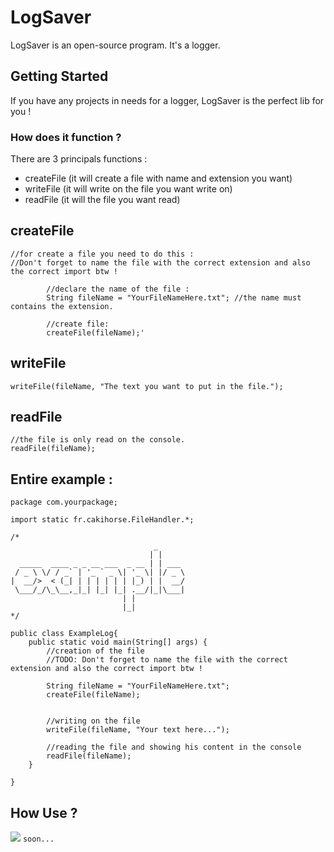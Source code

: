 # LogSaver

LogSaver is an open-source program. It's a logger.

## Getting Started

If you have any projects in needs for a logger, LogSaver is the perfect lib for you !

### How does it function ?

There are 3 principals functions :
* createFile (it will create a file with name and extension you want)
* writeFile (it will write on the file you want write on)
* readFile (it will the file you want read)

## createFile
```
//for create a file you need to do this :
//Don't forget to name the file with the correct extension and also the correct import btw !

        //declare the name of the file :
        String fileName = "YourFileNameHere.txt"; //the name must contains the extension.

        //create file:
        createFile(fileName);'
```

## writeFile

```
writeFile(fileName, "The text you want to put in the file.");
```

## readFile

```
//the file is only read on the console.
readFile(fileName);
```

## Entire example :
```
package com.yourpackage;

import static fr.cakihorse.FileHandler.*;

/*
                                _
                               | |
  _____  ____ _ _ __ ___  _ __ | | ___
 / _ \ \/ / _` | '_ ` _ \| '_ \| |/ _ \
|  __/>  < (_| | | | | | | |_) | |  __/
 \___/_/\_\__,_|_| |_| |_| .__/|_|\___|
                         | |
                         |_|
*/

public class ExampleLog{
    public static void main(String[] args) {
        //creation of the file
        //TODO: Don't forget to name the file with the correct extension and also the correct import btw !

        String fileName = "YourFileNameHere.txt";
        createFile(fileName);


        //writing on the file
        writeFile(fileName, "Your text here...");

        //reading the file and showing his content in the console
        readFile(fileName);
    }

}

```
## How Use ?
[![](https://jitpack.io/v/cakihorse/LogSaver.svg)](https://jitpack.io/#cakihorse/LogSaver)
``` soon... ```


